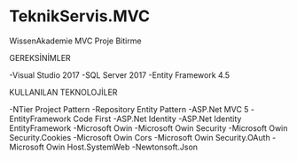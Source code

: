 # TeknikServis.MVC
WissenAkademie MVC Proje Bitirme

GEREKSİNİMLER

-Visual Studio 2017
-SQL Server 2017
-Entity Framework 4.5

KULLANILAN TEKNOLOJİLER

-NTier Project Pattern
-Repository Entity Pattern
-ASP.Net MVC 5
-EntityFramework Code First
-ASP.Net Identity
-ASP.Net Identity EntityFramework
-Microsoft Owin
-Microsoft Owin Security
-Microsoft Owin Security.Cookies
-Microsoft Owin Cors
-Microsoft Owin Security.OAuth
-Microsoft Owin Host.SystemWeb
-Newtonsoft.Json



